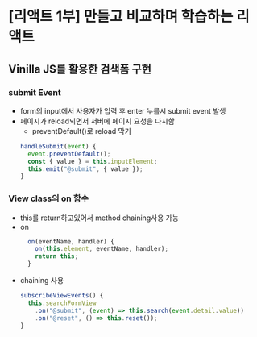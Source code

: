 # [리액트 1부] 만들고 비교하며 학습하는 리액트
## Vinilla JS를 활용한 검색폼 구현
### submit Event
- form의 input에서 사용자가 입력 후 enter 누를시 submit event 발생
- 페이지가 reload되면서 서버에 페이지 요청을 다시함
  - preventDefault()로 reload 막기
  ```javascript
  handleSubmit(event) {
    event.preventDefault();
    const { value } = this.inputElement;
    this.emit("@submit", { value });
  }
  ```
### View class의 on 함수
- this를 return하고있어서 method chaining사용 가능
- on
  ```javascript
    on(eventName, handler) {
      on(this.element, eventName, handler);
      return this;
    }
  ```
- chaining 사용
  ```javascript
  subscribeViewEvents() {
    this.searchFormView
      .on("@submit", (event) => this.search(event.detail.value))
      .on("@reset", () => this.reset());
  }
  ```